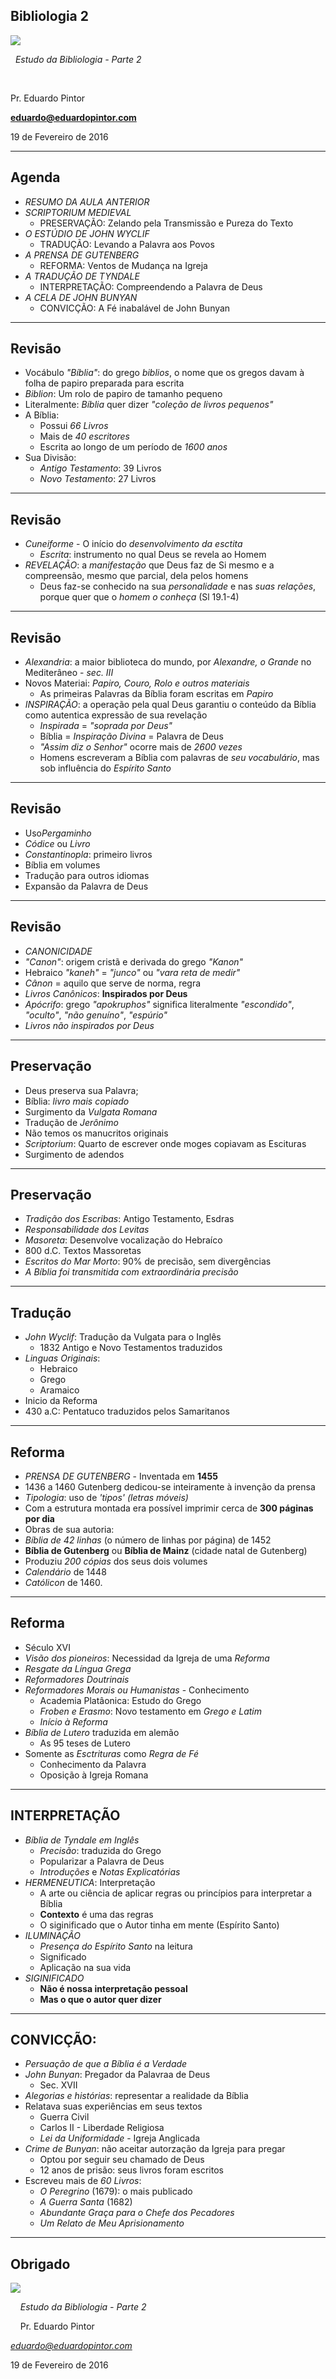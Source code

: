 <!--

WARNING!! DON'T EDIT THE FILE README.md on the root of the project, that one is a GENERATED FILE!

You should just edit the source file at src/README.md - the one which stars with ## Bibliologia 2

-->

## Bibliologia 2

<img src="img/biblia.jpg" class="logo" />

&nbsp;
*Estudo da Bibliologia - Parte 2*

&nbsp;
&nbsp;

Pr. Eduardo Pintor

**eduardo@eduardopintor.com**

19 de Fevereiro de 2016

---

## Agenda

- *RESUMO DA AULA ANTERIOR*
- *SCRIPTORIUM MEDIEVAL*
  - PRESERVA&Ccedil;&Atilde;O: Zelando pela Transmiss&atilde;o e Pureza do Texto
- *O EST&Uacute;DIO DE JOHN WYCLIF*
  - TRADU&Ccedil;&Atilde;O: Levando a Palavra aos Povos
- *A PRENSA DE  GUTENBERG*
  - REFORMA: Ventos de Mudan&ccedil;a na Igreja
- *A TRADU&Ccedil;&Atilde;O DE TYNDALE*
  - INTERPRETA&Ccedil;&Atilde;O: Compreendendo a Palavra de Deus
- *A CELA DE JOHN BUNYAN*
  - CONVIC&Ccedil;&Atilde;O: A F&eacute; inabal&aacute;vel de John Bunyan

---

## Revis&atilde;o
- Voc&aacute;bulo *&quot;B&iacute;blia&quot;*: do grego *biblios*, o nome que os gregos davam &agrave; folha de papiro preparada para escrita
- *Biblion*: Um rolo de papiro de tamanho pequeno
- Literalmente: *B&iacute;blia* quer dizer *&quot;cole&ccedil;&atilde;o de livros pequenos&quot;*
- A B&iacute;blia:
  - Possui *66 Livros*
  - Mais de *40 escritores*
  - Escrita ao longo de um per&iacute;odo de *1600 anos*
- Sua Divis&atilde;o:
  - *Antigo Testamento*: 39 Livros
  - *Novo Testamento*: 27 Livros

----

## Revis&atilde;o
- *Cuneiforme* - O in&iacute;cio do *desenvolvimento da esctita*
  - *Escrita*: instrumento no qual Deus se revela ao Homem 
- *REVELA&Ccedil;&Atilde;O*: a *manifesta&ccedil;&atilde;o* que Deus faz de Si mesmo e a compreens&atilde;o, mesmo que parcial, dela pelos homens
  - Deus faz-se conhecido na sua *personalidade* e nas *suas rela&ccedil;&otilde;es*, porque quer que o *homem o conhe&ccedil;a* (Sl 19.1-4)

----

## Revis&atilde;o
- *Alexandria*: a maior biblioteca do mundo, por *Alexandre, o Grande* no Mediter&acirc;neo - *sec. III*
- Novos Materiai: *Papiro, Couro, Rolo e outros materiais*
  - As primeiras Palavras da B&iacute;blia foram escritas em *Papiro*
- *INSPIRA&Ccedil;&Atilde;O*: a opera&ccedil;&atilde;o pela qual Deus garantiu o conte&uacute;do da B&iacute;blia como autentica express&atilde;o de sua revela&ccedil;&atilde;o
  - *Inspirada* = *&quot;soprada por Deus&quot;*
  - B&iacute;blia = *Inspira&ccedil;&atilde;o Divina* = Palavra de Deus
  - *&quot;Assim diz o Senhor&quot;* ocorre mais de *2600 vezes*
  - Homens escreveram a B&iacute;blia com palavras de *seu vocabul&aacute;rio*, mas sob influ&ecirc;ncia do *Esp&iacute;rito Santo*

----

## Revis&atilde;o
- Uso*Pergaminho*
- *C&oacute;dice* ou *Livro*
- *Constantinopla*: primeiro livros
- B&iacute;blia em volumes
- Tradu&ccedil;&atilde;o para outros idiomas
- Expans&atilde;o da Palavra de Deus

----

## Revis&atilde;o
- *CANONICIDADE*
 - *&quot;Canon&quot;*: origem crist&atilde; e derivada do grego *&quot;Kanon&quot;*
 - Hebraico *&quot;kaneh&quot;* = *&quot;junco&quot;* ou *&quot;vara reta de medir&quot;*
 - *C&acirc;non* = aquilo que serve de norma, regra
 - *Livros Can&ocirc;nicos*: **Inspirados por Deus**
 - *Ap&oacute;crifo*: grego *&quot;apokruphos&quot;* significa literalmente *&quot;escondido&quot;*, *&quot;oculto&quot;*, *&quot;n&atilde;o genu&iacute;no&quot;*, *&quot;esp&uacute;rio&quot;*
  - *Livros n&atilde;o inspirados por Deus*

---

## Preserva&ccedil;&atilde;o
  - Deus preserva sua Palavra;
  - B&iacute;blia: *livro mais copiado*
  - Surgimento da *Vulgata Romana*
  - Tradu&ccedil;&atilde;o de *Jer&ocirc;nimo*
  - N&atilde;o temos os manucritos originais
  - *Scriptorium*: Quarto de escrever onde moges copiavam as Escituras
  - Surgimento de adendos

----

## Preserva&ccedil;&atilde;o
  - *Tradi&ccedil;&atilde;o dos Escribas*: Antigo Testamento, Esdras
  - *Responsabilidade dos Levitas*
  - *Masoreta*: Desenvolve vocaliza&ccedil;&atilde;o do Hebra&iacute;co
  - 800 d.C. Textos Massoretas
  - *Escritos do Mar Morto*: 90% de precis&atilde;o, sem diverg&ecirc;ncias
  - *A B&iacute;blia foi transmitida com extraordin&aacute;ria precis&atilde;o*

---

## Tradu&ccedil;&atilde;o
- *John Wyclif*: Tradu&ccedil;&atilde;o da Vulgata para o Ingl&ecirc;s
  - 1832 Antigo e Novo Testamentos traduzidos
- *Linguas Originais*:
  - Hebraico
  - Grego
  - Aramaico
- Inicio da Reforma
- 430 a.C: Pentatuco traduzidos pelos Samaritanos

---

## Reforma
- *PRENSA DE GUTENBERG* - Inventada em **1455**
 - 1436 a 1460 Gutenberg dedicou-se inteiramente &agrave; inven&ccedil;&atilde;o da prensa
 - *Tipologia*: uso de *'tipos' (letras m&oacute;veis)*
 - Com a estrutura montada era poss&iacute;vel imprimir cerca de **300 p&aacute;ginas por dia**
- Obras de sua autoria:
-  *B&iacute;blia de 42 linhas* (o n&uacute;mero de linhas por p&aacute;gina) de 1452
  - **B&iacute;blia de Gutenberg** ou **B&iacute;blia de Mainz** (cidade natal de Gutenberg)
  - Produziu *200 c&oacute;pias* dos seus dois volumes
- *Calend&aacute;rio* de 1448
- *Cat&oacute;licon* de 1460.

----

## Reforma
- S&eacute;culo XVI
- *Vis&atilde;o dos pioneiros*: Necessidad da Igreja de uma *Reforma*
- *Resgate da L&iacute;ngua Grega*
- *Reformadores Doutrinais*
- *Reformadores Morais ou Humanistas* - Conhecimento
  - Academia Plat&acirc;onica: Estudo do Grego 
  - *Froben e Erasmo*: Novo testamento em *Grego e Latim*
  - *In&iacute;cio &agrave; Reforma*
- *B&iacute;blia de Lutero* traduzida em alem&atilde;o
  - As 95 teses de Lutero
- Somente as *Esctrituras* como *Regra de F&eacute;*
  - Conhecimento da Palavra
  - Oposi&ccedil;&atilde;o &agrave; Igreja Romana

---

## INTERPRETA&Ccedil;&Atilde;O
- *B&iacute;blia de Tyndale em Ingl&ecirc;s*
  - *Precis&atilde;o*: traduzida do Grego
  - Popularizar a Palavra de Deus
  - *Introdu&ccedil;&otilde;es* e *Notas Explicat&oacute;rias*
- *HERMENEUTICA*: Interpreta&ccedil;&atilde;o
  - A arte ou ci&ecirc;ncia de aplicar regras ou princ&iacute;pios para interpretar a B&iacute;blia
  - **Contexto** &eacute; uma das regras
  - O siginificado que o Autor tinha em mente (Esp&iacute;rito Santo)
- *ILUMINA&Ccedil;&Atilde;O*
  - *Presen&ccedil;a do Esp&iacute;rito Santo* na leitura
  - Significado
  - Aplica&ccedil;&atilde;o na sua vida
- *SIGINIFICADO*
  - **N&atilde;o &eacute; nossa interpreta&ccedil;&atilde;o pessoal**
  - **Mas o que o autor quer dizer**

---

## CONVIC&Ccedil;&Atilde;O:
- *Persua&ccedil;&atilde;o de que a B&iacute;blia &eacute; a Verdade*
- *John Bunyan*: Pregador da Palavraa de Deus
  - Sec. XVII
- *Alegorias e hist&oacute;rias*: representar a realidade da B&iacute;blia
- Relatava suas experi&ecirc;ncias em seus textos
  - Guerra Civil
  - Carlos II - Liberdade Religiosa
  - *Lei da Uniformidade* - Igreja Anglicada
- *Crime de Bunyan*: n&atilde;o aceitar autorza&ccedil;&atilde;o da Igreja para pregar
  - Optou por seguir seu chamado de Deus
  - 12 anos de pris&atilde;o: seus livros foram escritos
- Escreveu mais de *60 Livros*:
  - *O Peregrino* (1679): o mais publicado
  - *A Guerra Santa* (1682)
  - *Abundante Gra&ccedil;a para o Chefe dos Pecadores*
  - *Um Relato de Meu Aprisionamento*


---

## Obrigado

<img src="img/biblia.jpg" class="logo" />

&nbsp;
&nbsp;
*Estudo da Bibliologia - Parte 2*

&nbsp;
&nbsp;
Pr. Eduardo Pintor

*eduardo@eduardopintor.com*

19 de Fevereiro de 2016

